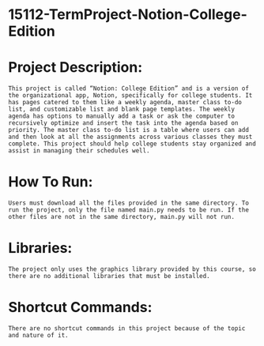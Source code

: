# 15112-TermProject-Notion-College-Edition
# Project Description: 
	This project is called “Notion: College Edition” and is a version of the organizational app, Notion, specifically for college students. It has pages catered to them like a weekly agenda, master class to-do list, and customizable list and blank page templates. The weekly agenda has options to manually add a task or ask the computer to recursively optimize and insert the task into the agenda based on priority. The master class to-do list is a table where users can add and then look at all the assignments across various classes they must complete. This project should help college students stay organized and assist in managing their schedules well.

# How To Run: 
	Users must download all the files provided in the same directory. To run the project, only the file named main.py needs to be run. If the other files are not in the same directory, main.py will not run.

# Libraries: 
	The project only uses the graphics library provided by this course, so there are no additional libraries that must be installed.

# Shortcut Commands: 
	There are no shortcut commands in this project because of the topic and nature of it.
